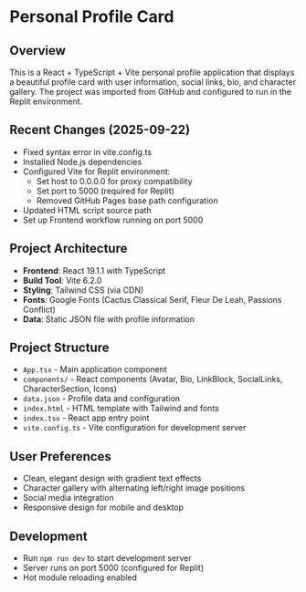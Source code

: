 # Personal Profile Card

## Overview
This is a React + TypeScript + Vite personal profile application that displays a beautiful profile card with user information, social links, bio, and character gallery. The project was imported from GitHub and configured to run in the Replit environment.

## Recent Changes (2025-09-22)
- Fixed syntax error in vite.config.ts
- Installed Node.js dependencies 
- Configured Vite for Replit environment:
  - Set host to 0.0.0.0 for proxy compatibility
  - Set port to 5000 (required for Replit)
  - Removed GitHub Pages base path configuration
- Updated HTML script source path
- Set up Frontend workflow running on port 5000

## Project Architecture
- **Frontend**: React 19.1.1 with TypeScript
- **Build Tool**: Vite 6.2.0
- **Styling**: Tailwind CSS (via CDN)
- **Fonts**: Google Fonts (Cactus Classical Serif, Fleur De Leah, Passions Conflict)
- **Data**: Static JSON file with profile information

## Project Structure
- `App.tsx` - Main application component
- `components/` - React components (Avatar, Bio, LinkBlock, SocialLinks, CharacterSection, Icons)
- `data.json` - Profile data and configuration
- `index.html` - HTML template with Tailwind and fonts
- `index.tsx` - React app entry point
- `vite.config.ts` - Vite configuration for development server

## User Preferences
- Clean, elegant design with gradient text effects
- Character gallery with alternating left/right image positions
- Social media integration
- Responsive design for mobile and desktop

## Development
- Run `npm run dev` to start development server
- Server runs on port 5000 (configured for Replit)
- Hot module reloading enabled